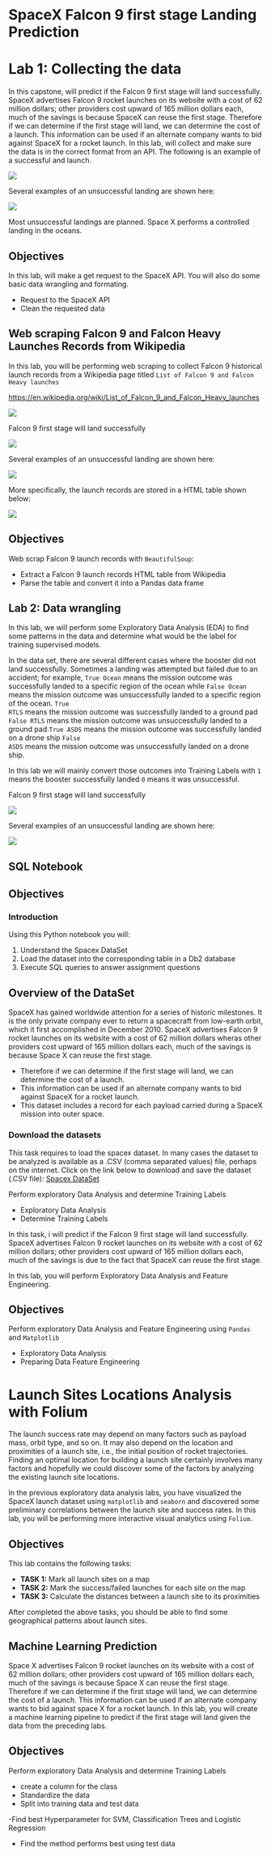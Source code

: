 # **SpaceX  Falcon 9 first stage Landing Prediction**

# Lab 1: Collecting the data
In this capstone, will predict if the Falcon 9 first stage will land successfully. SpaceX advertises Falcon 9 rocket launches on its website with a cost of 62 million dollars; other providers cost upward of 165 million dollars each, much of the savings is because SpaceX can reuse the first stage. Therefore if we can determine if the first stage will land, we can determine the cost of a launch. This information can be used if an alternate company wants to bid against SpaceX for a rocket launch. In this lab, will collect and make sure the data is in the correct format from an API. The following is an example of a successful and launch.

<img src="https://cf-courses-data.s3.us.cloud-object-storage.appdomain.cloud/IBMDeveloperSkillsNetwork-DS0701EN-SkillsNetwork/lab_v2/images/landing_1.gif">

Several examples of an unsuccessful landing are shown here:

![](https://cf-courses-data.s3.us.cloud-object-storage.appdomain.cloud/IBMDeveloperSkillsNetwork-DS0701EN-SkillsNetwork/api/Images/crash.gif)

Most unsuccessful landings are planned. Space X performs a controlled landing in the oceans. 

## Objectives
In this lab, will make a get request to the SpaceX API. You will also do some basic data wrangling and formating. 
- Request to the SpaceX API
- Clean the requested data

## Web scraping Falcon 9 and Falcon Heavy Launches Records from Wikipedia
In this lab, you will be performing web scraping to collect Falcon 9 historical launch records from a Wikipedia page titled `List of Falcon 9 and Falcon Heavy launches`

https://en.wikipedia.org/wiki/List_of_Falcon_9_and_Falcon_Heavy_launches

![](https://cf-courses-data.s3.us.cloud-object-storage.appdomain.cloud/IBM-DS0321EN-SkillsNetwork/labs/module_1_L2/images/Falcon9_rocket_family.svg)

Falcon 9 first stage will land successfully

![](https://cf-courses-data.s3.us.cloud-object-storage.appdomain.cloud/IBMDeveloperSkillsNetwork-DS0701EN-SkillsNetwork/api/Images/landing_1.gif)

Several examples of an unsuccessful landing are shown here:

![](https://cf-courses-data.s3.us.cloud-object-storage.appdomain.cloud/IBMDeveloperSkillsNetwork-DS0701EN-SkillsNetwork/api/Images/crash.gif)

More specifically, the launch records are stored in a HTML table shown below:

![](https://cf-courses-data.s3.us.cloud-object-storage.appdomain.cloud/IBM-DS0321EN-SkillsNetwork/labs/module_1_L2/images/falcon9-launches-wiki.png)

  ## Objectives
Web scrap Falcon 9 launch records with `BeautifulSoup`: 
- Extract a Falcon 9 launch records HTML table from Wikipedia
- Parse the table and convert it into a Pandas data frame

## Lab 2: Data wrangling
In this lab, we will perform some Exploratory Data Analysis (EDA) to find some patterns in the data and determine what would be the label for training supervised models.

In the data set, there are several different cases where the booster did not land successfully. Sometimes a landing was attempted but failed due to an accident; for example, <code>True Ocean</code> means the mission outcome was successfully  landed to a specific region of the ocean while <code>False Ocean</code> means the mission outcome was unsuccessfully landed to a specific region of the ocean. <code>True RTLS</code> means the mission outcome was successfully  landed to a ground pad <code>False RTLS</code> means the mission outcome was unsuccessfully landed to a ground pad.<code>True ASDS</code> means the mission outcome was successfully landed on  a drone ship <code>False ASDS</code> means the mission outcome was unsuccessfully landed on a drone ship.

In this lab we will mainly convert those outcomes into Training Labels with `1` means the booster successfully landed `0` means it was unsuccessful.

Falcon 9 first stage will land successfully

![](https://cf-courses-data.s3.us.cloud-object-storage.appdomain.cloud/IBMDeveloperSkillsNetwork-DS0701EN-SkillsNetwork/api/Images/landing_1.gif)

Several examples of an unsuccessful landing are shown here:

![](https://cf-courses-data.s3.us.cloud-object-storage.appdomain.cloud/IBMDeveloperSkillsNetwork-DS0701EN-SkillsNetwork/api/Images/crash.gif)

## SQL Notebook

## Objectives
### Introduction
Using this Python notebook you will:
1.  Understand the Spacex DataSet
2.  Load the dataset  into the corresponding table in a Db2 database
3.  Execute SQL queries to answer assignment questions 

## Overview of the DataSet
SpaceX has gained worldwide attention for a series of historic milestones. 
It is the only private company ever to return a spacecraft from low-earth orbit, which it first accomplished in December 2010.
SpaceX advertises Falcon 9 rocket launches on its website with a cost of 62 million dollars wheras other providers cost upward of 165 million dollars each, much of the savings is because Space X can reuse the first stage. 
- Therefore if we can determine if the first stage will land, we can determine the cost of a launch. 
- This information can be used if an alternate company wants to bid against SpaceX for a rocket launch.
- This dataset includes a record for each payload carried during a SpaceX mission into outer space.

### Download the datasets
This task requires to load the spacex dataset.
In many cases the dataset to be analyzed is available as a .CSV (comma separated values) file, perhaps on the internet. Click on the link below to download and save the dataset (.CSV file):
 <a href="https://cf-courses-data.s3.us.cloud-object-storage.appdomain.cloud/IBM-DS0321EN-SkillsNetwork/labs/module_2/data/Spacex.csv" target="_blank">Spacex DataSet</a>

Perform exploratory  Data Analysis and determine Training Labels

*   Exploratory Data Analysis
*   Determine Training Labels

In this task,  i will predict if the Falcon 9 first stage will land successfully. SpaceX advertises Falcon 9 rocket launches on its website with a cost of 62 million dollars; other providers cost upward of 165 million dollars each, much of the savings is due to the fact that SpaceX can reuse the first stage.

In this lab, you will perform Exploratory Data Analysis and Feature Engineering.

## Objectives
Perform exploratory Data Analysis and Feature Engineering using `Pandas` and `Matplotlib`
*   Exploratory Data Analysis
*   Preparing Data  Feature Engineering

# **Launch Sites Locations Analysis with Folium**
The launch success rate may depend on many factors such as payload mass, orbit type, and so on. It may also depend on the location and proximities of a launch site, i.e., the initial position of rocket trajectories. Finding an optimal location for building a launch site certainly involves many factors and hopefully we could discover some of the factors by analyzing the existing launch site locations.

In the previous exploratory data analysis labs, you have visualized the SpaceX launch dataset using `matplotlib` and `seaborn` and discovered some preliminary correlations between the launch site and success rates. In this lab, you will be performing more interactive visual analytics using `Folium`.

## Objectives
This lab contains the following tasks:
*   **TASK 1:** Mark all launch sites on a map
*   **TASK 2:** Mark the success/failed launches for each site on the map
*   **TASK 3:** Calculate the distances between a launch site to its proximities

After completed the above tasks, you should be able to find some geographical patterns about launch sites.

## Machine Learning Prediction
Space X advertises Falcon 9 rocket launches on its website with a cost of 62 million dollars; other providers cost upward of 165 million dollars each, much of the savings is because Space X can reuse the first stage. Therefore if we can determine if the first stage will land, we can determine the cost of a launch. This information can be used if an alternate company wants to bid against space X for a rocket launch.   In this lab, you will create a machine learning pipeline  to predict if the first stage will land given the data from the preceding labs.

## Objectives
Perform exploratory  Data Analysis and determine Training Labels
*   create a column for the class
*   Standardize the data
*   Split into training data and test data

\-Find best Hyperparameter for SVM, Classification Trees and Logistic Regression
*   Find the method performs best using test data


